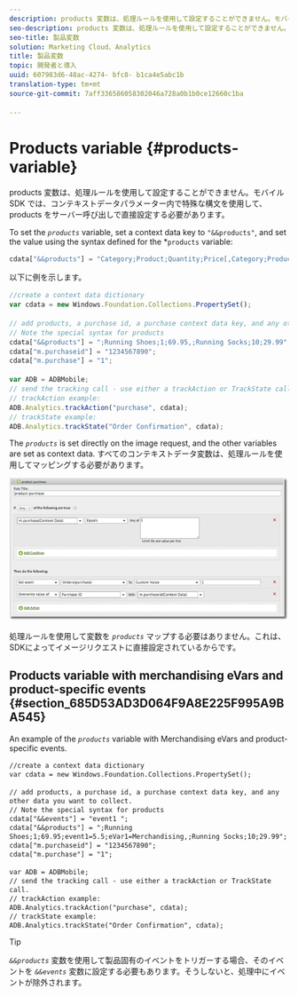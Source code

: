 ```yaml
---
description: products 変数は、処理ルールを使用して設定することができません。モバイル SDK では、コンテキストデータパラメーター内で特殊な構文を使用して、products をサーバー呼び出しで直接設定する必要があります。
seo-description: products 変数は、処理ルールを使用して設定することができません。モバイル SDK では、コンテキストデータパラメーター内で特殊な構文を使用して、products をサーバー呼び出しで直接設定する必要があります。
seo-title: 製品変数
solution: Marketing Cloud、Analytics
title: 製品変数
topic: 開発者と導入
uuid: 607983d6-48ac-4274- bfc8- b1ca4e5abc1b
translation-type: tm+mt
source-git-commit: 7aff336586058302046a728a0b1b0ce12660c1ba

---
```



# Products variable {#products-variable}

products 変数は、処理ルールを使用して設定することができません。モバイル SDK では、コンテキストデータパラメーター内で特殊な構文を使用して、products をサーバー呼び出しで直接設定する必要があります。

To set the *`products`* variable, set a context data key to `"&&products"`, and set the value using the syntax defined for the *`products` variable:

```js
cdata["&&products"] = "Category;Product;Quantity;Price[,Category;Product;Quantity;Price]";
```

以下に例を示します。

```js
//create a context data dictionary 
var cdata = new Windows.Foundation.Collections.PropertySet(); 
 
// add products, a purchase id, a purchase context data key, and any other data you want to collect. 
// Note the special syntax for products 
cdata["&&products"] = ";Running Shoes;1;69.95,;Running Socks;10;29.99"; 
cdata["m.purchaseid"] = "1234567890"; 
cdata["m.purchase"] = "1"; 
 
var ADB = ADBMobile; 
// send the tracking call - use either a trackAction or TrackState call. 
// trackAction example: 
ADB.Analytics.trackAction("purchase", cdata); 
// trackState example: 
ADB.Analytics.trackState("Order Confirmation", cdata);
```

The *`products`* is set directly on the image request, and the other variables are set as context data. すべてのコンテキストデータ変数は、処理ルールを使用してマッピングする必要があります。

![](assets/products-procrules.png)

処理ルールを使用して変数を *`products`* マップする必要はありません。これは、SDKによってイメージリクエストに直接設定されているからです。

## Products variable with merchandising eVars and product-specific events {#section_685D53AD3D064F9A8E225F995A9BA545}

An example of the *`products`* variable with Merchandising eVars and product-specific events.

```
//create a context data dictionary 
var cdata = new Windows.Foundation.Collections.PropertySet(); 
  
// add products, a purchase id, a purchase context data key, and any other data you want to collect. 
// Note the special syntax for products 
cdata["&&events"] = "event1 "; 
cdata["&&products"] = ";Running Shoes;1;69.95;event1=5.5;eVar1=Merchandising,;Running Socks;10;29.99"; 
cdata["m.purchaseid"] = "1234567890"; 
cdata["m.purchase"] = "1"; 
  
var ADB = ADBMobile; 
// send the tracking call - use either a trackAction or TrackState call. 
// trackAction example: 
ADB.Analytics.trackAction("purchase", cdata); 
// trackState example: 
ADB.Analytics.trackState("Order Confirmation", cdata);
```

>[!TIP]
>
>*`&&products`* 変数を使用して製品固有のイベントをトリガーする場合、そのイベントを *`&&events`* 変数に設定する必要もあります。そうしないと、処理中にイベントが除外されます。

